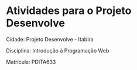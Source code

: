 # Atividades para o Projeto Desenvolve

  Cidade: Projeto Desenvolve - Itabira

  Disciplina: Introdução à Programação Web

  Matrícula: PDITA633
